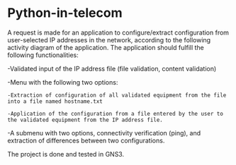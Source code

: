 # Python-in-telecom

A request is made for an application to configure/extract configuration from user-selected IP addresses in the network, according to the following activity diagram of the application.
The application should fulfill the following functionalities:

-Validated input of the IP address file (file validation, content validation)

-Menu with the following two options:

    -Extraction of configuration of all validated equipment from the file into a file named hostname.txt
    
    -Application of the configuration from a file entered by the user to the validated equipment from the IP address file.

-A submenu with two options, connectivity verification (ping), and extraction of differences between two configurations.     

The project is done and tested in GNS3.    
